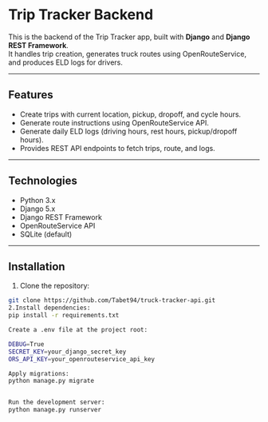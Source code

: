 # Trip Tracker Backend

This is the backend of the Trip Tracker app, built with **Django** and **Django REST Framework**.  
It handles trip creation, generates truck routes using OpenRouteService, and produces ELD logs for drivers.

---

## **Features**

- Create trips with current location, pickup, dropoff, and cycle hours.
- Generate route instructions using OpenRouteService API.
- Generate daily ELD logs (driving hours, rest hours, pickup/dropoff hours).
- Provides REST API endpoints to fetch trips, route, and logs.

---

## **Technologies**

- Python 3.x  
- Django 5.x  
- Django REST Framework  
- OpenRouteService API  
- SQLite (default) 

---

## **Installation**

1. Clone the repository:

```bash
git clone https://github.com/Tabet94/truck-tracker-api.git
2.Install dependencies:
pip install -r requirements.txt

Create a .env file at the project root:

DEBUG=True
SECRET_KEY=your_django_secret_key
ORS_API_KEY=your_openrouteservice_api_key

Apply migrations:
python manage.py migrate


Run the development server:
python manage.py runserver
